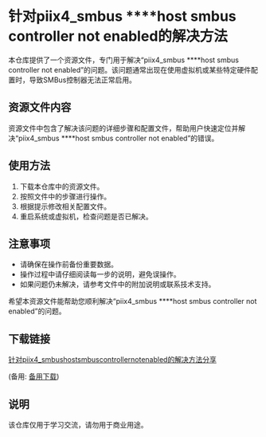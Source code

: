 # 针对piix4_smbus ****host smbus controller not enabled的解决方法

本仓库提供了一个资源文件，专门用于解决“piix4_smbus ****host smbus controller not enabled”的问题。该问题通常出现在使用虚拟机或某些特定硬件配置时，导致SMBus控制器无法正常启用。

## 资源文件内容

资源文件中包含了解决该问题的详细步骤和配置文件，帮助用户快速定位并解决“piix4_smbus ****host smbus controller not enabled”的错误。

## 使用方法

1. 下载本仓库中的资源文件。
2. 按照文件中的步骤进行操作。
3. 根据提示修改相关配置文件。
4. 重启系统或虚拟机，检查问题是否已解决。

## 注意事项

- 请确保在操作前备份重要数据。
- 操作过程中请仔细阅读每一步的说明，避免误操作。
- 如果问题仍未解决，请参考文件中的附加说明或联系技术支持。

希望本资源文件能帮助您顺利解决“piix4_smbus ****host smbus controller not enabled”的问题。

## 下载链接
[针对piix4_smbushostsmbuscontrollernotenabled的解决方法分享]() 

(备用: [备用下载](https://pan.baidu.com/s/1lIqJ0bmXeUAIzuGhFngMyA?pwd=1234))

## 说明

该仓库仅用于学习交流，请勿用于商业用途。

